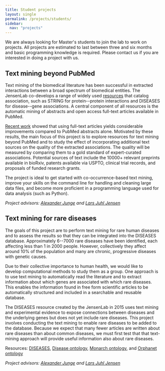 ```yaml
---
title: Student projects
layout: single
permalink: /projects/students/
sidebar:
  nav: "projects"
---
```

We are always looking for Master's students to join the lab to work on projects. All projects are estimated to last between three and six months and basic programming knowledge is required. Please contact us if you are interested in doing a project with us.

## Text mining beyond PubMed

Text mining of the biomedical literature has been successful in extracted interactions between a broad spectrum of biomedical entities. The JensenLab co-develops a range of widely used [resources](/resources/) that catalog association, such as STRING for protein--protein interactions and DISEASES for disease--gene associations. A central component of all resources is the automatic mining of abstracts and open access full-text articles available in PubMed.

[Recent work](https://doi.org/10.1371/journal.pcbi.1005962) showed that using full-text articles yields considerable improvements compared to PubMed abstracts alone. Motivated by these results, the main focus of this project is to explore resources for text mining beyond PubMed and to study the effect of incorporating additional text sources on the quality of the extracted associations. The quality will be measured by comparing them to a gold standard of expert-curated associations. Potential sources of text include the 10000+ relevant preprints available in bioRxiv, patents available via USPTO, clinical trial records, and proposals of funded research grants.

The project is ideal to get started with co-occurrence-based text mining, improve your skills on the command line for handling and cleaning large data files, and become more proficient in a programming language used for data analysis (such as Python).

*Project advisors: [Alexander Junge](/people/alexanderjunge/) and [Lars Juhl Jensen](/people/larsjuhljensen/)*

## Text mining for rare diseases

The goals of this project are to perform text mining for rare human diseases and to assess the results so that they can be integrated into the DISEASES database. Approximately 6--7000 rare diseases have been identified, each affecting less than 1 in 2000 people. However, collectively they affect around 10% of the population and many are chronic, progressive diseases with genetic causes.

Due to their collective importance to human health, we would like to develop computational methods to study them as a group. One approach is to use text mining to automatically read the literature and to extract information about which genes are associated with which rare diseases. This enables the information found in free form scientific articles to be automatically structured and included in a searchable and reusable database.

The DISEASES resource created by the JensenLab in 2015 uses text mining and experimental evidence to expose connections between diseases and the underlying genes but does not yet include rare diseases. This project involves conducting the text mining to enable rare diseases to be added to the database. Because we expect that many fewer articles are written about rare diseases than about common diseases, we must first test that that text-mining approach will provide useful information also about rare diseases.

Resources: [DISEASES](http://diseases.jensenlab.org), [Disease ontology](http://disease-ontology.org/), [Monarch ontology](https://monarchinitiative.org/disease), and [Orphanet ontology](https://bioportal.bioontology.org/ontologies/ORDO)

*Project advisors: [Alexander Junge](/people/alexanderjunge/) and [Lars Juhl Jensen](/people/larsjuhljensen/)*

